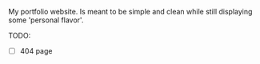 My portfolio website. Is meant to be simple and clean while still displaying some 'personal flavor'.

TODO:
- [ ] 404 page
